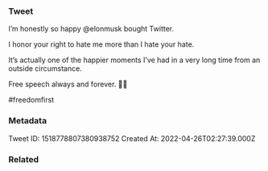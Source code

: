 ### Tweet
I’m honestly so happy @elonmusk bought Twitter. 

I honor your right to hate me more than I hate your hate.

It’s actually one of the happier moments I’ve had in a very long time from an outside circumstance.

Free speech always and forever. ✊🏽

#freedomfirst

### Metadata
Tweet ID: 1518778807380938752
Created At: 2022-04-26T02:27:39.000Z

### Related

